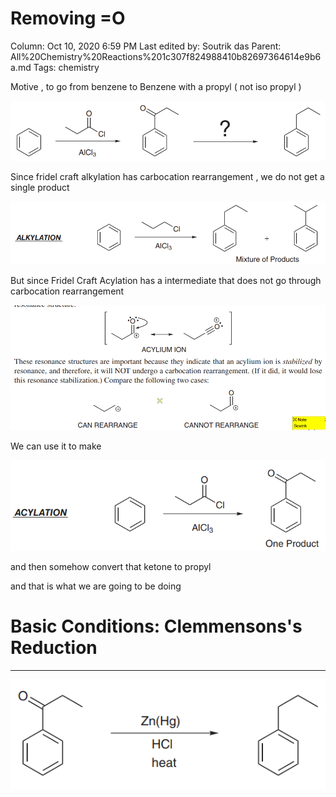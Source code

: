 # Removing =O

Column: Oct 10, 2020 6:59 PM
Last edited by: Soutrik das
Parent: All%20Chemistry%20Reactions%201c307f824988410b82697364614e9b6a.md
Tags: chemistry

Motive , to go from benzene to Benzene with a propyl ( not iso propyl )

![Removing%20=O%2062983174fc1e4db4b2bf01241575e956/Untitled.png](Removing%20=O%2062983174fc1e4db4b2bf01241575e956/Untitled.png)

Since fridel craft alkylation has carbocation rearrangement , we do not get a single product 

![Removing%20=O%2062983174fc1e4db4b2bf01241575e956/Untitled%201.png](Removing%20=O%2062983174fc1e4db4b2bf01241575e956/Untitled%201.png)

But since Fridel Craft Acylation has a intermediate that does not go through carbocation rearrangement 

![Removing%20=O%2062983174fc1e4db4b2bf01241575e956/Untitled%202.png](Removing%20=O%2062983174fc1e4db4b2bf01241575e956/Untitled%202.png)

We can use it to make 

![Removing%20=O%2062983174fc1e4db4b2bf01241575e956/Untitled%203.png](Removing%20=O%2062983174fc1e4db4b2bf01241575e956/Untitled%203.png)

and then somehow convert that ketone to propyl

and that is what we are going to be doing

# Basic Conditions: Clemmensons's Reduction

---

![Removing%20=O%2062983174fc1e4db4b2bf01241575e956/Untitled%204.png](Removing%20=O%2062983174fc1e4db4b2bf01241575e956/Untitled%204.png)